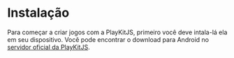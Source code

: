 # Instalação

Para começar a criar jogos com a PlayKitJS, primeiro você deve intala-lá ela em seu dispositivo. Você pode encontrar o download para Android no [servidor oficial da PlayKitJS](https://discord.gg/fjHrAkzWqG).